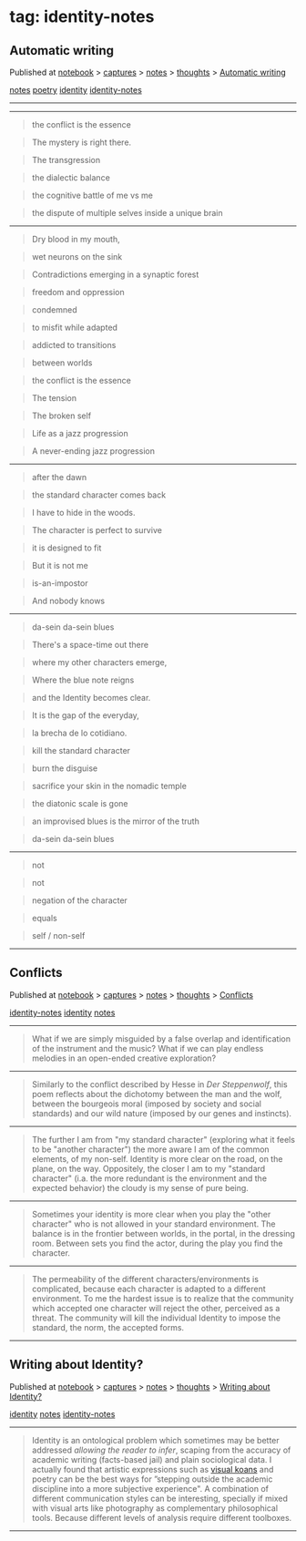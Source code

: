 
# tag: identity-notes


## Automatic writing

 Published at [notebook](../content/notebook.md) > [captures](../content/notebook/captures.md) > [notes](../content/notebook/captures/notes.md) > [thoughts](../content/notebook/captures/notes/thoughts.md) >  [Automatic writing](../content/notebook/captures/notes/thoughts/automatic-writing-identity.md)



  <a class="tag" href="#!tags/notes.md">notes</a>  <a class="tag" href="#!tags/poetry.md">poetry</a>  <a class="tag" href="#!tags/identity.md">identity</a>  <a class="tag" href="#!tags/identity-notes.md">identity-notes</a>

  --- 



---

> the conflict is the essence

> The mystery is right there.

> The transgression

> the dialectic balance

> the cognitive battle of me vs me

> the dispute of multiple selves inside a unique brain


--- 

> Dry blood in my mouth,

> wet neurons on the sink

> Contradictions emerging in a synaptic forest

> freedom and oppression

> condemned

> to misfit while adapted

> addicted to transitions

> between worlds

> the conflict is the essence

> The tension

> The broken self

> Life as a jazz progression

> A never-ending jazz progression

---


> after the dawn

> the standard character comes back

> I have to hide in the woods.

> The character is perfect to survive

> it is designed to fit

> But it is not me

> is-an-impostor

> And nobody knows

---


> da-sein da-sein blues

> There's a space-time out there

> where my other characters emerge,

> Where the blue note reigns

> and the Identity becomes clear.

> It is the gap of the everyday,

> la brecha de lo cotidiano.

> kill the standard character

> burn the disguise

> sacrifice your skin in the nomadic temple

> the diatonic scale is gone

> an improvised blues is the mirror of the truth

> da-sein da-sein blues

---- 
> not

> not

> negation of the character

> equals

> self / non-self


 --- 


## Conflicts 

 Published at [notebook](../content/notebook.md) > [captures](../content/notebook/captures.md) > [notes](../content/notebook/captures/notes.md) > [thoughts](../content/notebook/captures/notes/thoughts.md) >  [Conflicts](../content/notebook/captures/notes/thoughts/conflicts-notes.md)



  <a class="tag" href="#!tags/identity-notes.md">identity-notes</a>  <a class="tag" href="#!tags/identity.md">identity</a>  <a class="tag" href="#!tags/notes.md">notes</a>

  --- 



 > What if we are simply misguided by a false overlap and identification of the instrument and the music? What if we can play endless melodies in an open-ended creative exploration?

---

 > Similarly to the conflict described by Hesse in *Der Steppenwolf*, this poem reflects about the dichotomy between the man and the wolf, between the bourgeois moral (imposed by society and social standards) and our wild nature (imposed by our genes and instincts).

 ---

 > The further I am from "my standard character" (exploring what it feels to be "another character") the more aware I am of the common elements, of my non-self. Identity is more clear on the road, on the plane, on the way. Oppositely, the closer I am to my "standard character" (i.a. the more redundant is the environment and the expected behavior) the cloudy is my sense of pure being.

 ---

 > Sometimes your identity is more clear when you play the "other character" who is not allowed in your standard environment. The balance is in the frontier between worlds, in the portal, in the dressing room. Between sets you find the actor, during the play you find the character.

 ---

 > The permeability of the different characters/environments is complicated, because each character is adapted to a different environment. To me the hardest issue is to realize that the community which accepted one character will reject the other, perceived as a threat. The community will kill the individual Identity to impose the standard, the norm, the accepted forms.


 --- 


## Writing about Identity?

 Published at [notebook](../content/notebook.md) > [captures](../content/notebook/captures.md) > [notes](../content/notebook/captures/notes.md) > [thoughts](../content/notebook/captures/notes/thoughts.md) >  [Writing about Identity?](../content/notebook/captures/notes/thoughts/identity-notes.md)



  <a class="tag" href="#!tags/identity.md">identity</a>  <a class="tag" href="#!tags/notes.md">notes</a>  <a class="tag" href="#!tags/identity-notes.md">identity-notes</a>

  --- 




 > Identity is an ontological problem which sometimes may be better addressed *allowing the reader to infer*, scaping from the accuracy of academic writing (facts-based jail) and plain sociological data. I actually found that artistic expressions such as [visual koans](visual_koan.md) and poetry can be the best ways for ”stepping outside the academic discipline into a more subjective experience".
 > A combination of different communication styles can be interesting, specially if mixed with visual arts like photography as complementary philosophical tools. Because different levels of analysis require different toolboxes. 




 --- 

